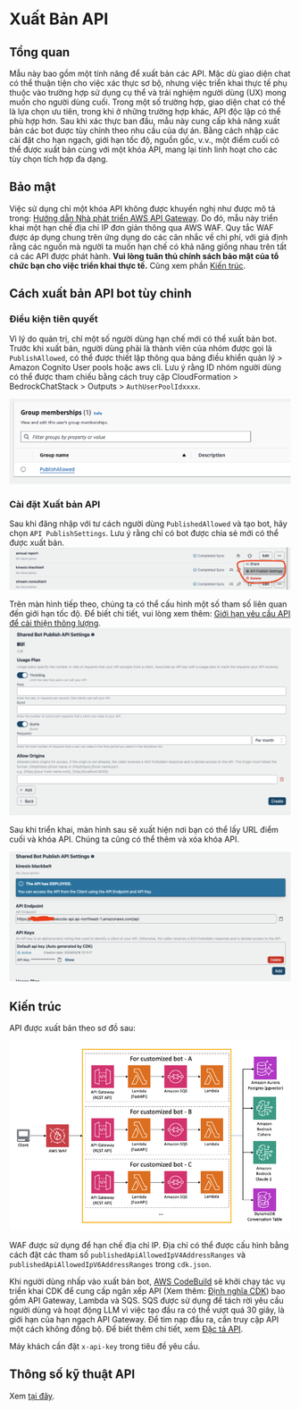 # Xuất Bản API

## Tổng quan

Mẫu này bao gồm một tính năng để xuất bản các API. Mặc dù giao diện chat có thể thuận tiện cho việc xác thực sơ bộ, nhưng việc triển khai thực tế phụ thuộc vào trường hợp sử dụng cụ thể và trải nghiệm người dùng (UX) mong muốn cho người dùng cuối. Trong một số trường hợp, giao diện chat có thể là lựa chọn ưu tiên, trong khi ở những trường hợp khác, API độc lập có thể phù hợp hơn. Sau khi xác thực ban đầu, mẫu này cung cấp khả năng xuất bản các bot được tùy chỉnh theo nhu cầu của dự án. Bằng cách nhập các cài đặt cho hạn ngạch, giới hạn tốc độ, nguồn gốc, v.v., một điểm cuối có thể được xuất bản cùng với một khóa API, mang lại tính linh hoạt cho các tùy chọn tích hợp đa dạng.

## Bảo mật

Việc sử dụng chỉ một khóa API không được khuyến nghị như được mô tả trong: [Hướng dẫn Nhà phát triển AWS API Gateway](https://docs.aws.amazon.com/apigateway/latest/developerguide/api-gateway-api-usage-plans.html). Do đó, mẫu này triển khai một hạn chế địa chỉ IP đơn giản thông qua AWS WAF. Quy tắc WAF được áp dụng chung trên ứng dụng do các cân nhắc về chi phí, với giả định rằng các nguồn mà người ta muốn hạn chế có khả năng giống nhau trên tất cả các API được phát hành. **Vui lòng tuân thủ chính sách bảo mật của tổ chức bạn cho việc triển khai thực tế.** Cũng xem phần [Kiến trúc](#architecture).

## Cách xuất bản API bot tùy chỉnh

### Điều kiện tiên quyết

Vì lý do quản trị, chỉ một số người dùng hạn chế mới có thể xuất bản bot. Trước khi xuất bản, người dùng phải là thành viên của nhóm được gọi là `PublishAllowed`, có thể được thiết lập thông qua bảng điều khiển quản lý > Amazon Cognito User pools hoặc aws cli. Lưu ý rằng ID nhóm người dùng có thể được tham chiếu bằng cách truy cập CloudFormation > BedrockChatStack > Outputs > `AuthUserPoolIdxxxx`.

![](./imgs/group_membership_publish_allowed.png)

### Cài đặt Xuất bản API

Sau khi đăng nhập với tư cách người dùng `PublishedAllowed` và tạo bot, hãy chọn `API PublishSettings`. Lưu ý rằng chỉ có bot được chia sẻ mới có thể được xuất bản.
![](./imgs/bot_api_publish_screenshot.png)

Trên màn hình tiếp theo, chúng ta có thể cấu hình một số tham số liên quan đến giới hạn tốc độ. Để biết chi tiết, vui lòng xem thêm: [Giới hạn yêu cầu API để cải thiện thông lượng](https://docs.aws.amazon.com/apigateway/latest/developerguide/api-gateway-request-throttling.html).
![](./imgs/bot_api_publish_screenshot2.png)

Sau khi triển khai, màn hình sau sẽ xuất hiện nơi bạn có thể lấy URL điểm cuối và khóa API. Chúng ta cũng có thể thêm và xóa khóa API.

![](./imgs/bot_api_publish_screenshot3.png)

## Kiến trúc

API được xuất bản theo sơ đồ sau:

![](./imgs/published_arch.png)

WAF được sử dụng để hạn chế địa chỉ IP. Địa chỉ có thể được cấu hình bằng cách đặt các tham số `publishedApiAllowedIpV4AddressRanges` và `publishedApiAllowedIpV6AddressRanges` trong `cdk.json`.

Khi người dùng nhấp vào xuất bản bot, [AWS CodeBuild](https://aws.amazon.com/codebuild/) sẽ khởi chạy tác vụ triển khai CDK để cung cấp ngăn xếp API (Xem thêm: [Định nghĩa CDK](../cdk/lib/api-publishment-stack.ts)) bao gồm API Gateway, Lambda và SQS. SQS được sử dụng để tách rời yêu cầu người dùng và hoạt động LLM vì việc tạo đầu ra có thể vượt quá 30 giây, là giới hạn của hạn ngạch API Gateway. Để tìm nạp đầu ra, cần truy cập API một cách không đồng bộ. Để biết thêm chi tiết, xem [Đặc tả API](#api-specification).

Máy khách cần đặt `x-api-key` trong tiêu đề yêu cầu.

## Thông số kỹ thuật API

Xem [tại đây](https://aws-samples.github.io/bedrock-chat).
